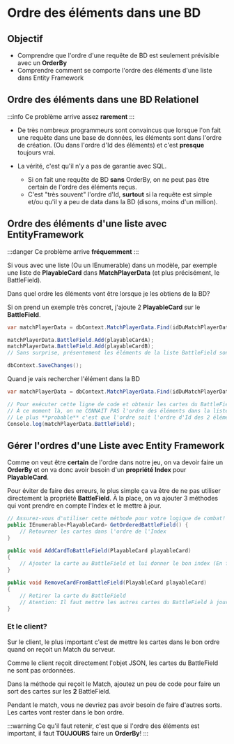 # Ordre des éléments dans une BD

## Objectif
- Comprendre que l'ordre d'une requête de BD est seulement prévisible avec un **OrderBy**
- Comprendre comment se comporte l'ordre des éléments d'une liste dans Entity Framework 

## Ordre des éléments dans une BD Relationel

:::info
Ce problème arrive assez **rarement**
:::

- De très nombreux programmeurs sont convaincus que lorsque l'on fait une requête dans une base de données, les éléments sont dans l'ordre de création. (Ou dans l'ordre d'Id des éléments) et c'est **presque** toujours vrai.

- La vérité, c'est qu'il n'y a pas de garantie avec SQL.
    - Si on fait une requête de BD **sans** OrderBy, on ne peut pas être certain de l'ordre des éléments reçus.
    - C'est "très souvent" l'ordre d'Id, **surtout** si la requête est simple et/ou qu'il y a peu de data dans la BD (disons, moins d'un million).

## Ordre des éléments d'une liste avec EntityFramework

:::danger
Ce problème arrive **fréquemment**
:::

Si vous avec une liste (Ou un IEnumerable) dans un modèle, par exemple une liste de **PlayableCard** dans **MatchPlayerData** (et plus précisément, le BattleField).

Dans quel ordre les éléments vont être lorsque je les obtiens de la BD?

Si on prend un exemple très concret, j'ajoute 2 **PlayableCard** sur le **BattleField**.

```csharp
var matchPlayerData = dbContext.MatchPlayerData.Find(idDuMatchPlayerData);

matchPlayerData.BattleField.Add(playableCardA);
matchPlayerData.BattleField.Add(playableCardB);
// Sans surprise, présentement les éléments de la liste BattleField sont dans l'ordre A, B

dbContext.SaveChanges();
```

Quand je vais rechercher l'élément dans la BD

```csharp
var matchPlayerData = dbContext.MatchPlayerData.Find(idDuMatchPlayerData);

// Pour exécuter cette ligne de code et obtenir les cartes du BattleField, Entity Framework fait une requête dans la BD.
// À ce moment là, on ne CONNAIT PAS l'ordre des éléments dans la liste. C'est peut-être (A,B) ou peut-être (B,A).
// Le plus **probable** c'est que l'ordre soit l'ordre d'Id des 2 éléments (mais dans le cas d'une partie, ça ne nous aide absolument pas! Ça peut encore être A,B ou B,A)
Console.log(matchPlayerData.BattleField);
```

## Gérer l'ordres d'une Liste avec Entity Framework

Comme on veut être **certain** de l'ordre dans notre jeu, on va devoir faire un **OrderBy** et on va donc avoir besoin d'un **propriété Index** pour **PlayableCard**.

Pour éviter de faire des erreurs, le plus simple ça va être de ne pas utiliser directement la propriété **BattleField**. À la place, on va ajouter 3 méthodes qui vont prendre en compte l'Index et le mettre à jour.

```csharp
// Assurez-vous d'utiliser cette méthode pour votre logique de combat!
public IEnumerable<PlayableCard> GetOrderedBattleField() {
    // Retourner les cartes dans l'ordre de l'Index
}

public void AddCardToBattleField(PlayableCard playableCard)
{
    // Ajouter la carte au BattleField et lui donner le bon index (En fonction du nombre de cartes déjà sur le BattleField)
}

public void RemoveCardFromBattleField(PlayableCard playableCard)
{
    // Retirer la carte du BattleField
    // Atention: Il faut mettre les autres cartes du BattleField à jour!
}
```

### Et le client?

Sur le client, le plus important c'est de mettre les cartes dans le bon ordre quand on reçoit un Match du serveur.

Comme le client reçoit directement l'objet JSON, les cartes du BattleField ne sont pas ordonnées.

Dans la méthode qui reçoit le Match, ajoutez un peu de code pour faire un sort des cartes sur les **2** BattleField.

Pendant le match, vous ne devriez pas avoir besoin de faire d'autres sorts. Les cartes vont rester dans le bon ordre.


:::warning
Ce qu'il faut retenir, c'est que si l'ordre des éléments est important, il faut **TOUJOURS** faire un **OrderBy**!
:::